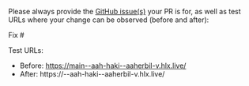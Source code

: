 Please always provide the [GitHub issue(s)](../issues) your PR is for, as well as test URLs where your change can be observed (before and after):

Fix #<gh-issue-id>

Test URLs:
- Before: https://main--aah-haki--aaherbil-v.hlx.live/
- After: https://<branch>--aah-haki--aaherbil-v.hlx.live/
